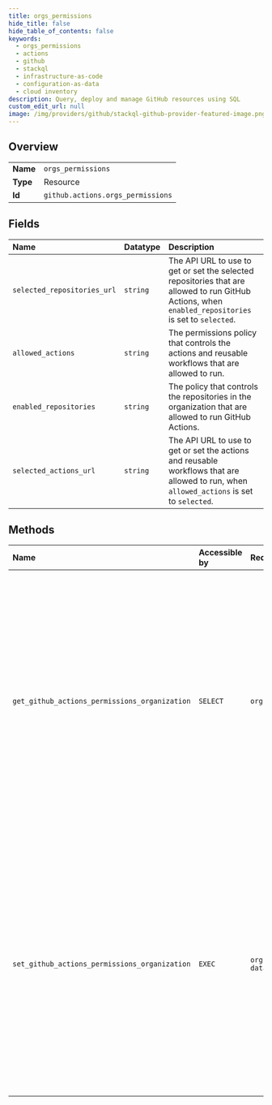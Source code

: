 ```yaml
---
title: orgs_permissions
hide_title: false
hide_table_of_contents: false
keywords:
  - orgs_permissions
  - actions
  - github    
  - stackql
  - infrastructure-as-code
  - configuration-as-data
  - cloud inventory
description: Query, deploy and manage GitHub resources using SQL
custom_edit_url: null
image: /img/providers/github/stackql-github-provider-featured-image.png
---
```

  
    

## Overview
<table><tbody>
<tr><td><b>Name</b></td><td><code>orgs_permissions</code></td></tr>
<tr><td><b>Type</b></td><td>Resource</td></tr>
<tr><td><b>Id</b></td><td><code>github.actions.orgs_permissions</code></td></tr>
</tbody></table>

## Fields
| Name | Datatype | Description |
|:-----|:---------|:------------|
| `selected_repositories_url` | `string` | The API URL to use to get or set the selected repositories that are allowed to run GitHub Actions, when `enabled_repositories` is set to `selected`. |
| `allowed_actions` | `string` | The permissions policy that controls the actions and reusable workflows that are allowed to run. |
| `enabled_repositories` | `string` | The policy that controls the repositories in the organization that are allowed to run GitHub Actions. |
| `selected_actions_url` | `string` | The API URL to use to get or set the actions and reusable workflows that are allowed to run, when `allowed_actions` is set to `selected`. |
## Methods
| Name | Accessible by | Required Params | Description |
|:-----|:--------------|:----------------|:------------|
| `get_github_actions_permissions_organization` | `SELECT` | `org` | Gets the GitHub Actions permissions policy for repositories and allowed actions and reusable workflows in an organization.<br /><br />You must authenticate using an access token with the `admin:org` scope to use this endpoint. GitHub Apps must have the `administration` organization permission to use this API. |
| `set_github_actions_permissions_organization` | `EXEC` | `org, data__enabled_repositories` | Sets the GitHub Actions permissions policy for repositories and allowed actions and reusable workflows in an organization.<br /><br />You must authenticate using an access token with the `admin:org` scope to use this endpoint. GitHub Apps must have the `administration` organization permission to use this API. |
